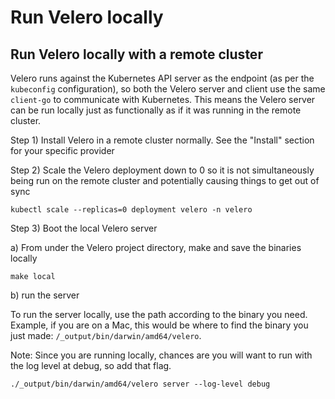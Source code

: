 # Run Velero locally

## Run Velero locally with a remote cluster

Velero runs against the Kubernetes API server as the endpoint (as per the `kubeconfig` configuration), so both the Velero server and client use the same `client-go` to communicate with Kubernetes. This means the Velero server can be run locally just as functionally as if it was running in the remote cluster.

Step 1) Install Velero in a remote cluster normally. See the "Install" section for your specific provider

Step 2) Scale the Velero deployment down to 0 so it is not simultaneously being run on the remote cluster and potentially causing things to get out of sync

`kubectl scale --replicas=0 deployment velero -n velero`

Step 3) Boot the local Velero server

a) From under the Velero project directory, make and save the binaries locally

`make local`

b) run the server

To run the server locally, use the path according to the binary you need. Example, if you are on a Mac, this would be where to find the binary you just made: `/_output/bin/darwin/amd64/velero`.

Note: Since you are running locally, chances are you will want to run with the log level at debug, so add that flag.

`./_output/bin/darwin/amd64/velero server --log-level debug`